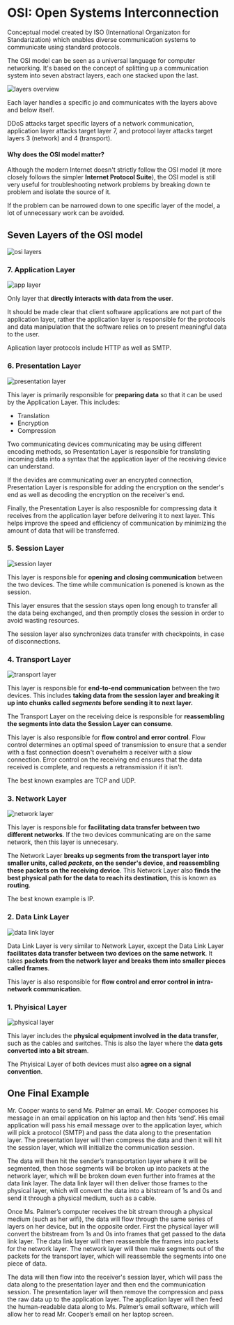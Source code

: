 # OSI: Open Systems Interconnection

Conceptual model created by ISO (International Organizaton for Standarization) which enables diverse communication systems to communicate using standard protocols.

The OSI model can be seen as a universal language for computer networking. It's based on the concept of splitting up a communication system into seven abstract layers, each one stacked upon the last.

![layers overview](./layers-overview.png)

Each layer handles a specific jo and communicates with the layers above and below itself.

DDoS attacks target specific layers of a network communication, application layer attacks target layer 7, and protocol layer attacks target layers 3 (network) and 4 (transport).

#### Why does the OSI model matter?

Although the modern Internet doesn't strictly follow the OSI model (it more closely follows the simpler __Internet Protocol Suite__), the OSI model is still very useful for troubleshooting network problems by breaking down te problem and isolate the source of it.

If the problem can be narrowed down to one specific layer of the model, a lot of unnecessary work can be avoided.

## Seven Layers of the OSI model

![osi layers](./layers.png)

### 7. Application Layer

![app layer](./7.png)

Only layer that __directly interacts with data from the user__.

It should be made clear that client software applications are not part of the application layer, rather the application layer is responsible for the protocols and data manipulation that the software relies on to present meaningful data to the user.

Aplication layer protocols include HTTP as well as SMTP.

### 6. Presentation Layer

![presentation layer](./6.png)

This layer is primarily responsible for __preparing data__ so that it can be used by the Application Layer. This includes:

* Translation
* Encryption
* Compression

Two communicating devices communicating may be using different encoding methods, so Presentation Layer is responsible for translating incoming data into a syntax that the application layer of the receiving device can understand.

If the devides are communicating over an encrypted connection, Presentation Layer is responsible for adding the encryption on the sender's end as well as decoding the encryption on the receiver's end. 

Finally, the Presentation Layer is also resposnible for compressing data it receives from the application layer before delivering it to next layer. This helps improve the speed and efficiency of communication by minimizing the amount of data that will be transferred.

### 5. Session Layer

![session layer](./5.png)

This layer is responsible for __opening and closing communication__ between the two devices. The time while communication is ponened is known as the session.

This layer ensures that the session stays open long enough to transfer all the data being exchanged, and then promptly closes the session in order to avoid wasting resources.

The session layer also synchronizes data transfer with checkpoints, in case of disconnections.

### 4. Transport Layer

![transport layer](./4.png)

This layer is responsible for __end-to-end communication__ between the two devices. This includes __taking data from the session layer and breaking it up into chunks called _segments_ before sending it to next layer.__

The Transport Layer on the receiving deice is responsible for __reassembling the segments into data the Session Layer can consume__.

This layer is also responsible for __flow control and error control__. Flow control determines an optimal speed of transmission to ensure that a sender with a fast connection doesn't overwhelm a receiver with a slow connection. Error control on the receiving end ensures that the data received is complete, and requests a retransmission if it isn't.

The best known examples are TCP and UDP.

### 3. Network Layer

![network layer](./3.png)

This layer is responsible for __facilitating data transfer between two different networks__. If the two devices communicating are on the same network, then this layer is unnecesary.

The Network Layer __breaks up segments from the transport layer into smaller units, called _packets_, on the sender's device, and reassembling these packets on the receiving device__. This Network Layer also __finds the best physical path for the data to reach its destination__, this is known as __routing__.

The best known example is IP.

### 2. Data Link Layer

![data link layer](./2.png)

Data Link Layer is very similar to Network Layer, except the Data Link Layer __facilitates data transfer between two devices on the same network__. It takes __packets from the network layer and breaks them into smaller pieces called frames__.

This layer is also responsible for __flow control and error control in intra-network communication__.


### 1. Phyisical Layer

![physical layer](./1.png)

This layer includes the __physical equipment involved in the data transfer__, such as the cables and switches. This is also the layer where the __data gets converted into a bit stream__.

The Phyisical Layer of both devices must also __agree on a signal convention__.


## One Final Example

Mr. Cooper wants to send Ms. Palmer an email. Mr. Cooper composes his message in an email application on his laptop and then hits ‘send’. His email application will pass his email message over to the application layer, which will pick a protocol (SMTP) and pass the data along to the presentation layer. The presentation layer will then compress the data and then it will hit the session layer, which will initialize the communication session.

The data will then hit the sender’s transportation layer where it will be segmented, then those segments will be broken up into packets at the network layer, which will be broken down even further into frames at the data link layer. The data link layer will then deliver those frames to the physical layer, which will convert the data into a bitstream of 1s and 0s and send it through a physical medium, such as a cable.

Once Ms. Palmer’s computer receives the bit stream through a physical medium (such as her wifi), the data will flow through the same series of layers on her device, but in the opposite order. First the physical layer will convert the bitstream from 1s and 0s into frames that get passed to the data link layer. The data link layer will then reassemble the frames into packets for the network layer. The network layer will then make segments out of the packets for the transport layer, which will reassemble the segments into one piece of data.

The data will then flow into the receiver's session layer, which will pass the data along to the presentation layer and then end the communication session. The presentation layer will then remove the compression and pass the raw data up to the application layer. The application layer will then feed the human-readable data along to Ms. Palmer’s email software, which will allow her to read Mr. Cooper’s email on her laptop screen.